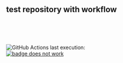 <h2>test repository with workflow</h2><br><br><br>

![GitHub Actions](https://img.shields.io/badge/github%20actions-%232671E5.svg?style=for-the-badge&logo=githubactions&logoColor=white) last execution: <br>
[![badge does not work](https://github.com/yuryusachou/f1/actions/workflows/workflow1.yml/badge.svg?branch=main)](https://github.com/yuryusachou/f1/actions/workflows/workflow1.yml)
